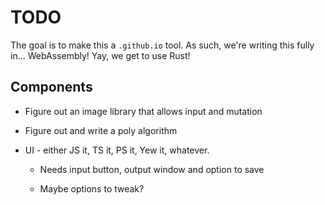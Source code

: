 # TODO

The goal is to make this a ``.github.io`` tool.  As such, we're writing this fully in... WebAssembly!  Yay, we get to use Rust!

## Components

- Figure out an image library that allows input and mutation

- Figure out and write a poly algorithm

- UI - either JS it, TS it, PS it, Yew it, whatever.

  - Needs input button, output window and option to save
  
  - Maybe options to tweak?
  
